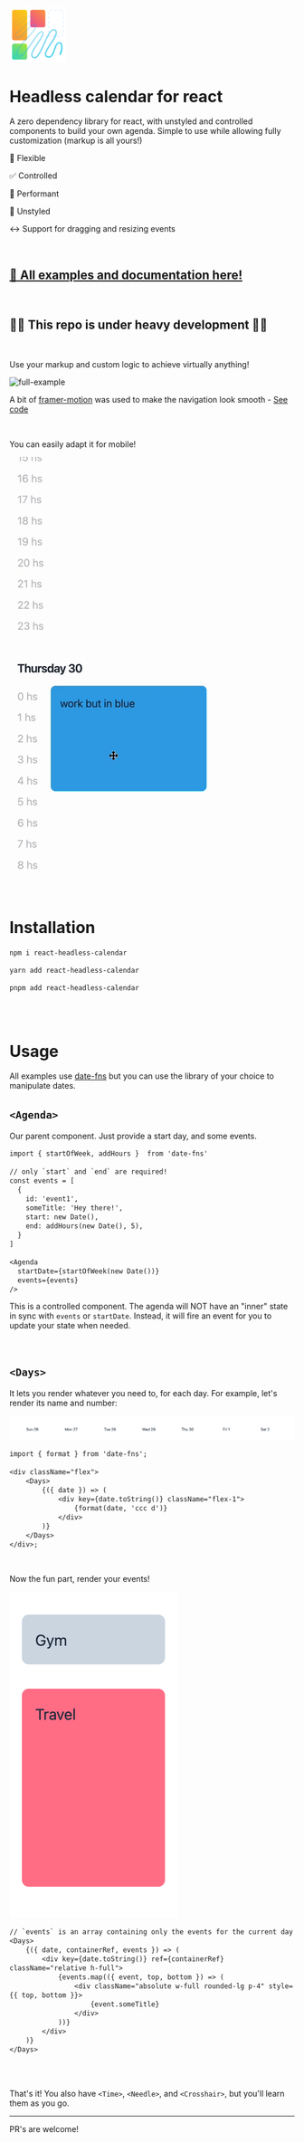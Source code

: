 <img
  src="./assets/logo.svg"
  alt="Headless calendar for react"
  width="100"
/>

# Headless calendar for react

A zero dependency library for react, with unstyled and controlled components to build your own agenda. Simple to use while allowing fully customization (markup is all yours!)

🔧 Flexible

✅ Controlled

🚀 Performant

🤯 Unstyled

↔️ Support for dragging and resizing events

<br>

## [📖 All examples and documentation here!](https://react-headless-calendar.vercel.app/)

<br>

## 🚧🚧 This repo is under heavy development 🚧🚧

<br>

Use your markup and custom logic to achieve virtually anything!

![full-example](./assets/full-example.gif)

A bit of [framer-motion](https://www.framer.com/motion/) was used to make the navigation look smooth - [See code](https://github.com/lucassaid/react-headless-agenda/blob/main/stories/full-examples/LimitIsTheSky.stories.tsx)

<br>

You can easily adapt it for mobile!
<br>

![vertical_example](./assets/vertical_example.gif)

<br>

# Installation

```bash
npm i react-headless-calendar
```

```bash
yarn add react-headless-calendar
```

```bash
pnpm add react-headless-calendar
```

<br>
<br>

# Usage

All examples use [date-fns](https://www.npmjs.com/package/date-fns) but you can use the library of your choice to manipulate dates.

## `<Agenda>`

Our parent component. Just provide a start day, and some events.

```tsx
import { startOfWeek, addHours }  from 'date-fns'

// only `start` and `end` are required!
const events = [
  {
    id: 'event1',
    someTitle: 'Hey there!',
    start: new Date(),
    end: addHours(new Date(), 5),
  }
]

<Agenda
  startDate={startOfWeek(new Date())}
  events={events}
/>
```

This is a controlled component. The agenda will NOT have an "inner" state in sync with `events` or `startDate`. Instead, it will fire an event for you to update your state when needed.

<br>

## `<Days>`

It lets you render whatever you need to, for each day. For example, let's render its name and number:

![days header](./assets/days_header.png)

```tsx
import { format } from 'date-fns';

<div className="flex">
	<Days>
		{({ date }) => (
			<div key={date.toString()} className="flex-1">
				{format(date, 'ccc d')}
			</div>
		)}
	</Days>
</div>;
```

<br>

Now the fun part, render your events!

![day](./assets/day.png)

```tsx
// `events` is an array containing only the events for the current day
<Days>
	{({ date, containerRef, events }) => (
		<div key={date.toString()} ref={containerRef} className="relative h-full">
			{events.map(({ event, top, bottom }) => (
				<div className="absolute w-full rounded-lg p-4" style={{ top, bottom }}>
					{event.someTitle}
				</div>
			))}
		</div>
	)}
</Days>
```

<br>
<br>

That's it! You also have `<Time>`, `<Needle>`, and `<Crosshair>`, but you'll learn them as you go.

---

PR's are welcome!
